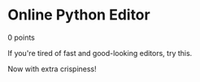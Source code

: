 # Online Python Editor
0 points

If you're tired of fast and good-looking editors, try this.

Now with extra crispiness!

